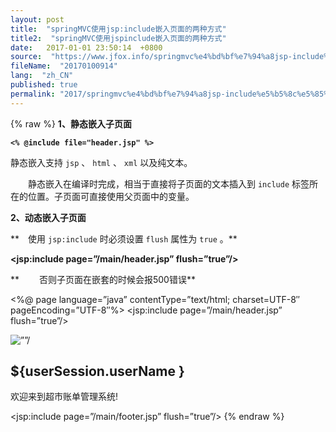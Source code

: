 ```yaml
---
layout: post
title:  "springMVC使用jsp:include嵌入页面的两种方式"
title2:  "springMVC使用jspinclude嵌入页面的两种方式"
date:   2017-01-01 23:50:14  +0800
source:  "https://www.jfox.info/springmvc%e4%bd%bf%e7%94%a8jsp-include%e5%b5%8c%e5%85%a5%e9%a1%b5%e9%9d%a2%e7%9a%84%e4%b8%a4%e7%a7%8d%e6%96%b9%e5%bc%8f.html"
fileName:  "20170100914"
lang:  "zh_CN"
published: true
permalink: "2017/springmvc%e4%bd%bf%e7%94%a8jsp-include%e5%b5%8c%e5%85%a5%e9%a1%b5%e9%9d%a2%e7%9a%84%e4%b8%a4%e7%a7%8d%e6%96%b9%e5%bc%8f.html"
---
```

{% raw %}
**1、静态嵌入子页面**

**`<% @include file="header.jsp" %>`**

静态嵌入支持 `jsp` 、 `html` 、 `xml` 以及纯文本。

　　静态嵌入在编译时完成，相当于直接将子页面的文本插入到 `include` 标签所在的位置。子页面可直接使用父页面中的变量。 

**2、动态嵌入子页面**

**　使用 `jsp:include` 时必须设置 `flush` 属性为 `true` 。**

**<jsp:include page=”/main/header.jsp” flush=”true”/>**

** 　　否则子页面在嵌套的时候会报500错误**

<%@ page language=”java” contentType=”text/html; charset=UTF-8″
pageEncoding=”UTF-8″%>
<jsp:include page=”/main/header.jsp” flush=”true”/>

<div class=”right”>
<img class=”wColck” src=”${pageContext.request.contextPath }/statics/img/clock.jpg” alt=””/>
<div class=”wFont”>
<h2> ${userSession.userName }</h2>
<p>欢迎来到超市账单管理系统!</p>
</div>
</div>

<jsp:include page=”/main/footer.jsp” flush=”true”/>
{% endraw %}